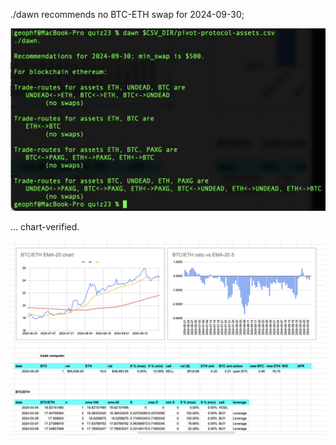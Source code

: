 ./dawn recommends no BTC-ETH swap for 2024-09-30; 

![./dawn recommendation](imgs/01-dawn-rec.jpg)

... chart-verified.

![BTC/ETH chart](imgs/02-btc-eth-chart.png)
